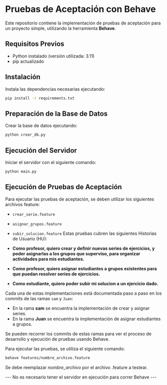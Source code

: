 # Pruebas de Aceptación con Behave

Este repositorio contiene la implementación de pruebas de aceptación para un proyecto simple, utilizando la herramienta **Behave**.

## Requisitos Previos

- Python instalado (versión utilizada: 3.11)
- pip actualizado

## Instalación

Instala las dependencias necesarias ejecutando:

```bash
pip install -r requirements.txt
```

## Preparación de la Base de Datos

Crear la base de datos ejecutando:

```bash
python crear_db.py
```

## Ejecución del Servidor

Iniciar el servidor con el siguiente comando:

```bash
python main.py
```

## Ejecución de Pruebas de Aceptación

Para ejecutar las pruebas de aceptación, se deben utilizar los siguientes archivos feature:

- `crear_serie.feature`
- `asignar_grupos.feature`
- `subir_solucion.feature`
Estas pruebas cubren las siguientes Historias de Usuario (HU):

- **Como profesor, quiero crear y definir nuevas series de ejercicios, y poder asignarlas a los grupos que superviso, para organizar actividades para mis estudiantes.**
- **Como profesor, quiero asignar estudiantes a grupos existentes para que puedan resolver series de ejercicios.**
- **Como estudiante, quiero poder subir mi solucion a un ejercicio dado.**

Cada una de estas implementaciones está documentada paso a paso en los commits de las ramas `sam` y `Juan`:
- En la rama **sam** se encuentra la implementación de crear y asignar series.
- En la rama **Juan** se encuentra la implementación de asignar estudiantes a grupos.

Se pueden recorrer los commits de estas ramas para ver el proceso de desarrollo y ejecución de pruebas usando Behave.

Para ejecutar las pruebas, se utiliza el siguiente comando:

```bash
behave features/nombre_archivo.feature
```

Se debe reemplazar *nombre_archivo* por el archivo .feature a testear.

--- No es necesario tener el servidor en ejecución para correr Behave ---
